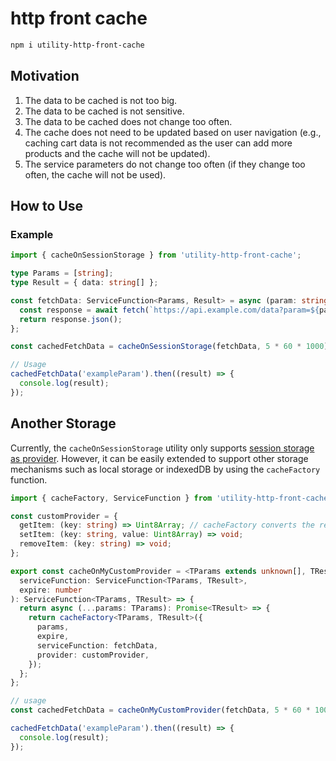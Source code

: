 # http front cache

```bash
npm i utility-http-front-cache
```

## Motivation

1. The data to be cached is not too big.
2. The data to be cached is not sensitive.
3. The data to be cached does not change too often.
4. The cache does not need to be updated based on user navigation (e.g., caching cart data is not recommended as the user can add more products and the cache will not be updated).
5. The service parameters do not change too often (if they change too often, the cache will not be used).

## How to Use

### Example

```typescript
import { cacheOnSessionStorage } from 'utility-http-front-cache';

type Params = [string];
type Result = { data: string[] };

const fetchData: ServiceFunction<Params, Result> = async (param: string) => {
  const response = await fetch(`https://api.example.com/data?param=${param}`);
  return response.json();
};

const cachedFetchData = cacheOnSessionStorage(fetchData, 5 * 60 * 1000); // Cache for 5 minutes

// Usage
cachedFetchData('exampleParam').then((result) => {
  console.log(result);
});
```

## Another Storage

Currently, the `cacheOnSessionStorage` utility only supports [session storage as provider](https://github.com/open-ish/utility/blob/c6d98898bbc6119cd482b736f57ec897443e71de/packages/http-front-cache/src/lib/providers/session-storage.ts#L1-L8). However, it can be easily extended to support other storage mechanisms such as local storage or indexedDB by using the `cacheFactory` function.

```typescript
import { cacheFactory, ServiceFunction } from 'utility-http-front-cache';

const customProvider = {
  getItem: (key: string) => Uint8Array; // cacheFactory converts the result from serviceFunction on UInt8Array, so you can assumes that the data returned on getItem is always a UInt8Array. Example of provider here https://github.com/open-ish/utility/blob/c6d98898bbc6119cd482b736f57ec897443e71de/packages/http-front-cache/src/lib/providers/session-storage.ts#L1-L8
  setItem: (key: string, value: Uint8Array) => void;
  removeItem: (key: string) => void;
};

export const cacheOnMyCustomProvider = <TParams extends unknown[], TResult>(
  serviceFunction: ServiceFunction<TParams, TResult>,
  expire: number
): ServiceFunction<TParams, TResult> => {
  return async (...params: TParams): Promise<TResult> => {
    return cacheFactory<TParams, TResult>({
      params,
      expire,
      serviceFunction: fetchData,
      provider: customProvider,
    });
  };
};

// usage
const cachedFetchData = cacheOnMyCustomProvider(fetchData, 5 * 60 * 1000); // Cache for 5 minutes

cachedFetchData('exampleParam').then((result) => {
  console.log(result);
});


```
